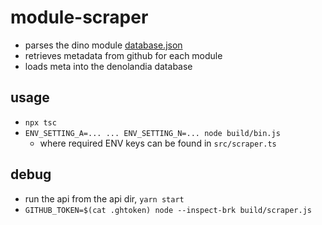 # module-scraper

- parses the dino module [database.json](https://raw.githubusercontent.com/denoland/registry/master/src/database.json)
- retrieves metadata from github for each module
- loads meta into the denolandia database

## usage

- `npx tsc`
- `ENV_SETTING_A=... ... ENV_SETTING_N=... node build/bin.js`
   - where required ENV keys can be found in `src/scraper.ts`

## debug

- run the api from the api dir, `yarn start`
- `GITHUB_TOKEN=$(cat .ghtoken) node --inspect-brk build/scraper.js`
